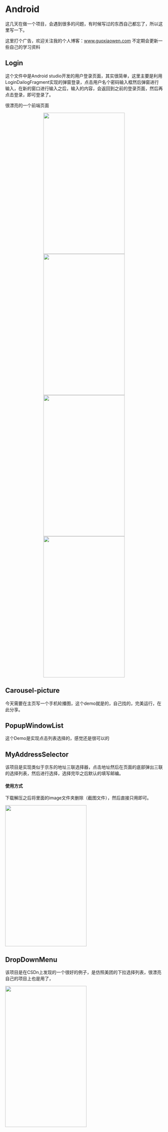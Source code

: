 # Android

这几天在做一个项目，会遇到很多的问题，有时候写过的东西自己都忘了，所以这里写一下。

这里打个广告，欢迎关注我的个人博客：www.guoxiaowen.com
不定期会更新一些自己的学习资料

## Login 
这个文件中是Android studio开发的用户登录页面，其实很简单，这里主要是利用LoginDailogFragment实现的弹窗登录，点击用户名个密码输入框然后弹窗进行输入，在新的窗口进行输入之后，输入的内容，会返回到之前的登录页面，然后再点击登录，即可登录了。

很漂亮的一个前端页面
<div align="center">
<img width="260" height="450" src="https://github.com/wenboi/Android/raw/master/Login/image/1.png"/>
<img width="260" height="450" src="https://github.com/wenboi/Android/raw/master/Login/image/2.png"/>
</div>
<div align="center">
<img width="260" height="450" src="https://github.com/wenboi/Android/raw/master/Login/image/3.png"/>
<img width="260" height="450" src="https://github.com/wenboi/Android/raw/master/Login/image/4.png"/>
</div>

## Carousel-picture

今天需要在主页写一个手机轮播图，这个demo就是的，自己找的，完美运行，在此分享。


## PopupWindowList

这个Demo是实现点击列表选择的，感觉还是很可以的
 
 
## MyAddressSelector

该项目是实现类似于京东的地址三联选择器，点击地址然后在页面的底部弹出三联的选择列表，然后进行选择，选择完毕之后默认的填写邮编。

#### 使用方式

下载解压之后将里面的image文件夹删除（截图文件），然后直接只用即可。

<img width="260" height="450" src="https://github.com/wenboi/Android/raw/master/MyAddressSelector/image/屏幕快照 2018-11-10 17.41.52.png"/>


## DropDownMenu

该项目是在CSDn上发现的一个很好的例子，是仿照美团的下拉选择列表，很漂亮
自己的项目上也是用了，

<img width="260" height="450" src="https://github.com/wenboi/Android/raw/master/DropDownMenu/image/1.png"/>

